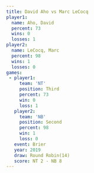 ```yaml
---
title: David Aho vs Marc LeCocq
player1:            
  name: Aho, David  
  percent: 73       
  wins: 0           
  losses: 1         
player2:            
  name: LeCocq, Marc
  percent: 98       
  wins: 1           
  losses: 0         
games:
 - player1:         
     team: 'NT'     
     position: Third
     percent: 73    
     win: 0         
     loss: 1        
   player2:          
     team: 'NB'      
     position: Second
     percent: 98     
     win: 1          
     loss: 0         
   event: Brier         
   year: 2019           
   draw: Round Robin(14)
   score: NT 2 - NB 8   
---
```

